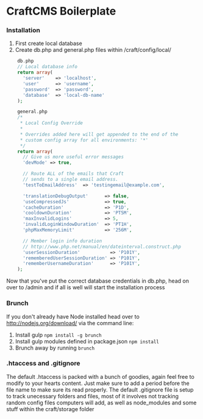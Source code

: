 CraftCMS Boilerplate
==============================

### Installation
1. First create local database
2. Create db.php and general.php files within /craft/config/local/

```php
    db.php
    // Local database info
    return array(
      'server'    => 'localhost',
      'user'      => 'username',
      'password'  => 'password',
      'database'  => 'local-db-name'
    );

    general.php
    /*
     * Local Config Override
     *
     * Overrides added here will get appended to the end of the
     * custom config array for all environments: '*'
     */
    return array(
      // Give us more useful error messages
      'devMode' => true,

      // Route ALL of the emails that Craft
      // sends to a single email address.
      'testToEmailAddress'  => 'testingemail@example.com',

      'translationDebugOutput'      => false,
      'useCompressedJs'             => true,
      'cacheDuration'               => 'P1D',
      'cooldownDuration'            => 'PT5M',
      'maxInvalidLogins'            => 5,
      'invalidLoginWindowDuration'  => 'PT1H',
      'phpMaxMemoryLimit'           => '256M',

      // Member login info duration
      // http://www.php.net/manual/en/dateinterval.construct.php
      'userSessionDuration'           => 'P101Y',
      'rememberedUserSessionDuration' => 'P101Y',
      'rememberUsernameDuration'      => 'P101Y',
    );
```

Now that you've put the correct database credentials in db.php, head on over to /admin and if all is well will start the installation process


### Brunch
If you don't already have Node installed head over to http://nodejs.org/download/
via the command line:

1. Install gulp `npm install -g brunch`
2. Install gulp modules defined in package.json `npm install`
3. Brunch away by running `brunch`


### .htaccess and .gitignore
The default .htaccess is packed with a bunch of goodies, again feel free to modify to your hearts content. Just make sure to add a period before the file name to make sure its read properly.
The default .gitignore file is setup to track unecessary folders and files, most of it involves not tracking random config files computers will add, as well as node_modules and some stuff within the craft/storage folder
